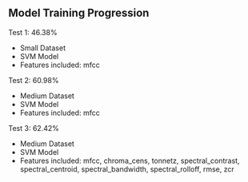## Model Training Progression

Test 1: 46.38%

- Small Dataset
- SVM Model
- Features included: mfcc

Test 2: 60.98%

- Medium Dataset
- SVM Model
- Features included: mfcc

Test 3: 62.42%

- Medium Dataset
- SVM Model
- Features included: mfcc, chroma_cens, tonnetz, spectral_contrast, spectral_centroid, spectral_bandwidth, spectral_rolloff, rmse, zcr
